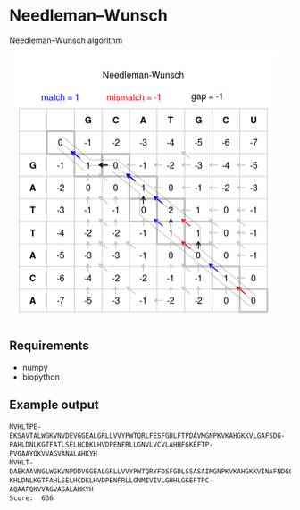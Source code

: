 # Needleman–Wunsch
Needleman–Wunsch algorithm

<img src="https://github.com/DentonJC/needleman-wunsch/blob/master/etc/1.png" />

## Requirements
- numpy
- biopython

## Example output
    MVHLTPE-EKSAVTALWGKVNVDEVGGEALGRLLVVYPWTQRLFESFGDLFTPDAVMGNPKVKAHGKKVLGAFSDG-PAHLDNLKGTFATLSELHCDKLHVDPENFRLLGNVLVCVLAHHFGKEFTP-PVQAAYQKVVAGVANALAHKYH
    MVHLT-DAEKAAVNGLWGKVNPDDVGGEALGRLLVVYPWTQRYFDSFGDLSSASAIMGNPKVKAHGKKVINAFNDGL-KHLDNLKGTFAHLSELHCDKLHVDPENFRLLGNMIVIVLGHHLGKEFTPC-AQAAFQKVVAGVASALAHKYH
    Score:  636
